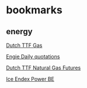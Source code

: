 # bookmarks

## energy

[Dutch TTF Gas](https://www.barchart.com/futures/quotes/TG*1)

[Engie Daily quotations](https://business.engie.be/en/electricity-gas/energy-market/daily-market-values/)

[Dutch TTF Natural Gas Futures](https://www.ice.com/products/27996665/Dutch-TTF-Natural-Gas-Futures/data?marketId=5714606)

[Ice Endex Power BE](https://my.elexys.be/MarketInformation/IceEndexPowerBE.aspx)


